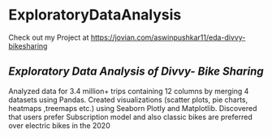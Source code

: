 # ExploratoryDataAnalysis
Check out my Project at https://jovian.com/aswinpushkar11/eda-divvy-bikesharing

## _Exploratory Data Analysis of Divvy- Bike Sharing_ ##

Analyzed data for 3.4 million+ trips containing 12 columns by merging 4 datasets using Pandas.
Created visualizations (scatter plots, pie charts, heatmaps ,treemaps etc.) using Seaborn Plotly and Matplotlib.
Discovered that users prefer Subscription model and also classic bikes are preferred over electric bikes in the 2020
